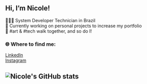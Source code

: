 ## Hi, I’m Nicole!

👩🏻‍💻 System Developer Technician in Brazil<br/>
💭 Currently working on personal projects to increase my portfolio<br/>
🎨 #art & #tech walk together, and so do I! <br/>

### 🌐 Where to find me:
[<i class="ri-linkedin-fill"></i> LinkedIn](https://www.linkedin.com/in/nicoleyps/)<br/>
[<i class="ri-instagram-fill"></i> Instagram](https://www.instagram.com/nicoleyajima)<br/>

## ![Nicole's GitHub stats](https://github-readme-stats.vercel.app/api?username=nicyps&show_icons=true&theme=dracula)

